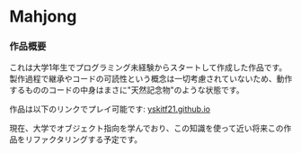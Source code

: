 # Mahjong

### 作品概要

これは大学1年生でプログラミング未経験からスタートして作成した作品です。
製作過程で継承やコードの可読性という概念は一切考慮されていないため、動作するもののコードの中身はまさに"天然記念物"のような状態です。

作品は以下のリンクでプレイ可能です: [yskitf21.github.io](https://yskitf21.github.io/)

現在、大学でオブジェクト指向を学んでおり、この知識を使って近い将来この作品をリファクタリングする予定です。
